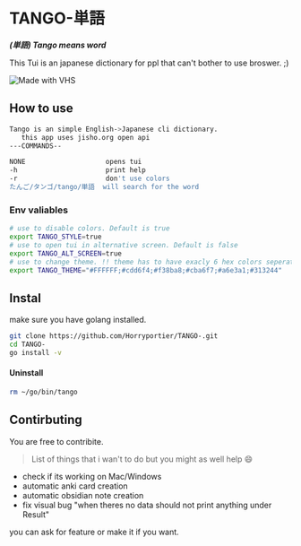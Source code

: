 # TANGO-単語
***(単語) Tango means word***

This Tui is an japanese dictionary for ppl that can't bother to use broswer. ;)

![Made with VHS](https://vhs.charm.sh/vhs-3I9O80EeylWbYh839V2DxG.gif)

## How to use 
```sh
Tango is an simple English->Japanese cli dictionary.
   this app uses jisho.org open api
---COMMANDS--

NONE                    opens tui
-h                      print help
-r                      don't use colors
たんご/タンゴ/tango/単語  will search for the word
``` 

### Env valiables
```bash
# use to disable colors. Default is true
export TANGO_STYLE=true
# use to open tui in alternative screen. Default is false
export TANGO_ALT_SCREEN=true
# use to change theme. !! theme has to have exacly 6 hex colors seperated by ;
export TANGO_THEME="#FFFFFF;#cdd6f4;#f38ba8;#cba6f7;#a6e3a1;#313244"
```



## Instal 
make sure you have golang installed.
```bash
git clone https://github.com/Horryportier/TANGO-.git
cd TANGO-
go install -v 
```

#### Uninstall 
```bash
rm ~/go/bin/tango
```

## Contirbuting
You are free to contribite.

> List of things that i wan't to do but you might as well help 😄
- check if its working on Mac/Windows
- automatic anki card creation
- automatic obsidian note creation 
- fix visual bug "when theres no data  should not print anything under Result"

you can ask for feature or make it if you want.
